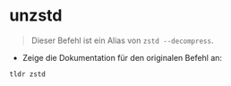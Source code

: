 # unzstd

> Dieser Befehl ist ein Alias von `zstd --decompress`.

- Zeige die Dokumentation für den originalen Befehl an:

`tldr zstd`
